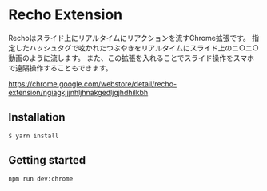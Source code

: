 # Recho Extension

Rechoはスライド上にリアルタイムにリアクションを流すChrome拡張です。
指定したハッシュタグで呟かれたつぶやきをリアルタイムにスライド上のニ○ニ○動画のように流します。
また、この拡張を入れることでスライド操作をスマホで遠隔操作することもできます。

https://chrome.google.com/webstore/detail/recho-extension/ngiagkjjjnhljhnakgedljgjhdhilkbh

## Installation

```
$ yarn install
```

## Getting started

```
npm run dev:chrome
```
